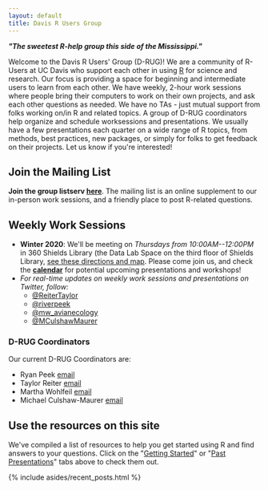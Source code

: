 ```yaml
---
layout: default
title: Davis R Users Group
---
```


<article class="row">
  <section class="small-12 large-8 columns page-content" markdown="1">

***"The sweetest R-help group this side of the Mississippi."***

Welcome to the Davis R Users' Group (D-RUG)!  We are a community of R-Users at UC Davis who support each other in using [R](https://cran.r-project.org/) for science and research. Our focus is providing a space for beginning and intermediate users to learn from each other. We have weekly, 2-hour work sessions where people bring their computers to work on their own projects, and ask each other questions as needed.  We have no TAs - just mutual support from folks working on/in R and related topics. A group of D-RUG coordinators help organize and schedule worksessions and presentations. We usually have a few presentations each quarter on a wide range of R topics, from methods, best practices, new packages, or simply for folks to get feedback on their projects. Let us know if you're interested!

## Join the Mailing List

**Join the group listserv [here](https://groups.google.com/d/forum/davis-rug)**. The mailing list is an online supplement to our in-person work sessions, and a friendly place to post R-related questions.

## Weekly Work Sessions

 - **Winter 2020**: We'll be meeting on *Thursdays from 10:00AM--12:00PM* in 360 Shields Library (the Data Lab Space on the third floor of Shields Library, [see these directions and map](http://ds.lib.ucdavis.edu/dsl-location/). Please come join us, and check the [**calendar**](https://d-rug.github.io/calendar.html) for potential upcoming presentations and workshops!
 - *For real-time updates on weekly work sessions and presentations on Twitter, follow:*
    - [@ReiterTaylor](http://www.twitter.com/ReiterTaylor/)
    - [@riverpeek](https://twitter.com/riverpeek)
    - [@mw_avianecology](https://twitter.com/mw_avianecology)
    - [@MCulshawMaurer](https://twitter.com/MCulshawMaurer)

### D-RUG Coordinators

Our current D-RUG Coordinators are:

 - Ryan Peek [email](mailto:rapeek@ucdavis.edu) 
 - Taylor Reiter [email](mailto:tereiter@ucdavis.edu) 
 - Martha Wohlfeil [email](mailto:mwohlfeil@ucdavis.edu)
 - Michael Culshaw-Maurer [email](mailto:mjculshawmaurer@ucdavis.edu)

## Use the resources on this site

We've compiled a list of resources to help you get started using R and find answers to your questions.  Click on the "[Getting Started](https://d-rug.github.io/getting-started.html)" or "[Past Presentations](https://d-rug.github.io/pastpresentations/)" tabs above to check them out.


</section>
    {% include asides/recent_posts.html %}
</article>
